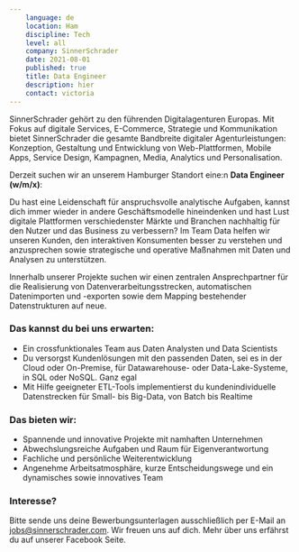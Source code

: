 ```yaml
---
    language: de
    location: Ham
    discipline: Tech
    level: all
    company: SinnerSchrader
    date: 2021-08-01
    published: true
    title: Data Engineer
    description: hier
    contact: victoria
---
```


SinnerSchrader gehört zu den führenden Digitalagenturen Europas. Mit Fokus auf digitale Services, E-Commerce, Strategie und Kommunikation bietet SinnerSchrader die gesamte Bandbreite digitaler Agenturleistungen: Konzeption, Gestaltung und Entwicklung von Web-Plattformen, Mobile Apps, Service Design, Kampagnen, Media, Analytics und Personalisation.

Derzeit suchen wir an unserem Hamburger Standort eine:n **Data Engineer (w/m/x)**:

Du hast eine Leidenschaft für anspruchsvolle analytische Aufgaben, kannst dich immer wieder in andere Geschäftsmodelle hineindenken und hast Lust digitale Plattformen verschiedenster Märkte und Branchen nachhaltig für den Nutzer und das Business zu verbessern? Im Team Data helfen wir unseren Kunden, den interaktiven Konsumenten besser zu verstehen und anzusprechen sowie strategische und operative Maßnahmen mit Daten und Analysen zu unterstützen.

Innerhalb unserer Projekte suchen wir einen zentralen Ansprechpartner für die Realisierung von Datenverarbeitungsstrecken, automatischen Datenimporten und -exporten sowie dem Mapping bestehender Datenstrukturen auf neue. 

### Das kannst du bei uns erwarten:
- Ein crossfunktionales Team aus Daten Analysten und Data Scientists
- Du versorgst Kundenlösungen mit den passenden Daten, sei es in der Cloud oder On-Premise, für Datawarehouse- oder Data-Lake-Systeme, in SQL oder NoSQL. Ganz egal
- Mit Hilfe geeigneter ETL-Tools implementierst du kundenindividuelle Datenstrecken für Small- bis Big-Data, von Batch bis Realtime

### Das bieten wir:
- Spannende und innovative Projekte mit namhaften Unternehmen
- Abwechslungsreiche Aufgaben und Raum für Eigenverantwortung
- Fachliche und persönliche Weiterentwicklung
- Angenehme Arbeitsatmosphäre, kurze Entscheidungswege und ein dynamisches sowie innovatives Team

### Interesse?
Bitte sende uns deine Bewerbungsunterlagen ausschließlich per E-Mail an <jobs@sinnerschrader.com>. Wir freuen uns auf dich. Mehr über uns erfährst du auf unserer Facebook Seite. 
